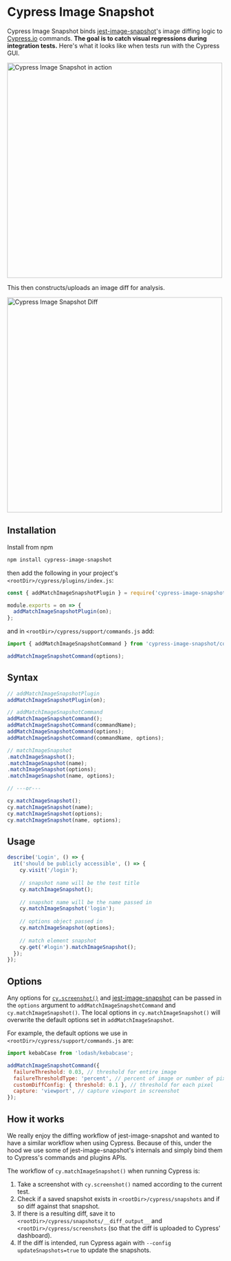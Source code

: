 # Cypress Image Snapshot

Cypress Image Snapshot binds [jest-image-snapshot](https://github.com/americanexpress/jest-image-snapshot)'s image diffing logic to [Cypress.io](https://cypress.io) commands. **The goal is to catch visual regressions during integration tests.** Here's what it looks like when tests run with the Cypress GUI.

<img width="500px" src="https://user-images.githubusercontent.com/4060187/41942389-5a6705ae-796d-11e8-8003-fadbf7ccf43d.gif" alt="Cypress Image Snapshot in action"/>

This then constructs/uploads an image diff for analysis.

<img width="500px" src="https://user-images.githubusercontent.com/4060187/41942163-72c8c20a-796c-11e8-9149-c295341864d3.png" alt="Cypress Image Snapshot Diff"/>


## Installation

Install from npm

```bash
npm install cypress-image-snapshot
```

then add the following in your project's `<rootDir>/cypress/plugins/index.js`:

```js
const { addMatchImageSnapshotPlugin } = require('cypress-image-snapshot/plugin');

module.exports = on => {
  addMatchImageSnapshotPlugin(on);
};
```

and in `<rootDir>/cypress/support/commands.js` add:

```js
import { addMatchImageSnapshotCommand } from 'cypress-image-snapshot/command';

addMatchImageSnapshotCommand(options);
```

## Syntax

```js
// addMatchImageSnapshotPlugin
addMatchImageSnapshotPlugin(on);

// addMatchImageSnapshotCommand
addMatchImageSnapshotCommand();
addMatchImageSnapshotCommand(commandName);
addMatchImageSnapshotCommand(options);
addMatchImageSnapshotCommand(commandName, options);

// matchImageSnapshot
.matchImageSnapshot();
.matchImageSnapshot(name);
.matchImageSnapshot(options);
.matchImageSnapshot(name, options);

// ---or---

cy.matchImageSnapshot();
cy.matchImageSnapshot(name);
cy.matchImageSnapshot(options);
cy.matchImageSnapshot(name, options);
```

## Usage

```js
describe('Login', () => {
  it('should be publicly accessible', () => {
    cy.visit('/login');
      
    // snapshot name will be the test title
    cy.matchImageSnapshot();
      
    // snapshot name will be the name passed in
    cy.matchImageSnapshot('login');
      
    // options object passed in
    cy.matchImageSnapshot(options);
      
    // match element snapshot
    cy.get('#login').matchImageSnapshot();
  });
});
```



## Options

Any options for [`cy.screenshot()`](https://docs.cypress.io/api/commands/screenshot.html#Arguments) and [jest-image-snapshot](https://github.com/americanexpress/jest-image-snapshot#optional-configuration) can be passed in the `options` argument to `addMatchImageSnapshotCommand` and `cy.matchImageSnapshot()`.  The local options in `cy.matchImageSnapshot()` will overwrite the default options set in `addMatchImageSnapshot`.

For example, the default options we use in `<rootDir>/cypress/support/commands.js` are:

```js
import kebabCase from 'lodash/kebabcase';

addMatchImageSnapshotCommand({
  failureThreshold: 0.03, // threshold for entire image
  failureThresholdType: 'percent', // percent of image or number of pixels
  customDiffConfig: { threshold: 0.1 }, // threshold for each pixel
  capture: 'viewport', // capture viewport in screenshot
});
```

## How it works

We really enjoy the diffing workflow of jest-image-snapshot and wanted to have a similar workflow when using Cypress. Because of this, under the hood we use some of jest-image-snapshot's internals and simply bind them to Cypress's commands and plugins APIs.

The workflow of `cy.matchImageSnapshot()` when running Cypress is:

1.  Take a screenshot with `cy.screenshot()` named according to the current test.
2.  Check if a saved snapshot exists in `<rootDir>/cypress/snapshots` and if so diff against that snapshot.
3.  If there is a resulting diff, save it to `<rootDir>/cypress/snapshots/__diff_output__` and `<rootDir>/cypress/screenshots` (so that the diff is uploaded to Cypress' dashboard).
4.  If the diff is intended, run Cypress again with `--config updateSnapshots=true` to update the snapshots.

